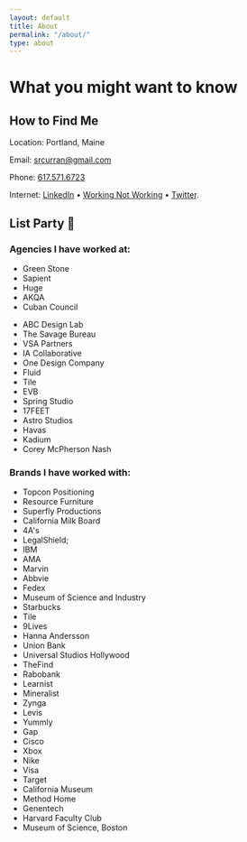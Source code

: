 ```yaml
---
layout: default
title: About
permalink: "/about/"
type: about
---
```

# What you might want to know

## How to Find Me

Location: Portland, Maine

Email: <a href="mailto:srcurran@gmail.com" class="link">srcurran@gmail.com</a>

Phone: <a href="tel:16175716723" class="link">617.571.6723</a>

Internet: <a target="_blank" href="https://linkedin.com/in/srcurran">LinkedIn</a> • <a target="_blank" href="https://workingnotworking.com/srcurran">Working Not Working</a> • <a target="_blank" href="https://twitter.com/srcurran">Twitter</a>.

## List Party 🎉

### Agencies I have worked at:

<div class="inline-list">
<ul class="tier-one">
<li>Green Stone</li>
<li>Sapient</li>
<li>Huge</li>
<li>AKQA</li>
<li>Cuban Council</li>
</ul>
<ul>
<li>ABC Design Lab</li>
<li>The Savage Bureau</li>
<li>VSA Partners</li>
<li>IA Collaborative</li>
<li>One Design Company</li>
<li>Fluid</li>
<li>Tile</li>
<li>EVB</li>
<li>Spring Studio</li>
<li>17FEET</li>
<li>Astro Studios</li>
<li>Havas</li>
<li>Kadium</li>
<li>Corey McPherson Nash</li>
</ul>
</div>

### Brands I have worked with:

<div class="inline-list">

* Topcon Positioning
* Resource Furniture
* Superfly Productions
* California Milk Board
* 4A's
* LegalShield;
* IBM
* AMA
* Marvin
* Abbvie
* Fedex
* Museum of Science and Industry
* Starbucks
* Tile
* 9Lives
* Hanna Andersson
* Union Bank
* Universal Studios Hollywood
* TheFind
* Rabobank
* Learnist
* Mineralist
* Zynga
* Levis
* Yummly
* Gap
* Cisco
* Xbox
* Nike
* Visa
* Target
* California Museum
* Method Home
* Genentech
* Harvard Faculty Club
* Museum of Science, Boston